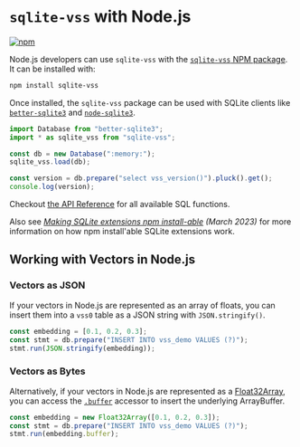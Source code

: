 # `sqlite-vss` with Node.js

[![npm](https://img.shields.io/npm/v/sqlite-vss.svg?color=green&logo=nodedotjs&logoColor=white)](https://www.npmjs.com/package/sqlite-vss)

Node.js developers can use `sqlite-vss` with the [`sqlite-vss` NPM package](https://www.npmjs.com/package/sqlite-vss). It can be installed with:

```bash
npm install sqlite-vss
```

Once installed, the `sqlite-vss` package can be used with SQLite clients like [`better-sqlite3`](https://github.com/WiseLibs/better-sqlite3) and [`node-sqlite3`](https://github.com/TryGhost/node-sqlite3).

```js
import Database from "better-sqlite3";
import * as sqlite_vss from "sqlite-vss";

const db = new Database(":memory:");
sqlite_vss.load(db);

const version = db.prepare("select vss_version()").pluck().get();
console.log(version);
```

Checkout [the API Reference](./api-reference) for all available SQL functions.

Also see _[Making SQLite extensions npm install-able](https://observablehq.com/@asg017/making-sqlite-extensions-npm-installable-and-deno) (March 2023)_ for more information on how npm install'able SQLite extensions work.

## Working with Vectors in Node.js

### Vectors as JSON

If your vectors in Node.js are represented as an array of floats, you can insert them into a `vss0` table as a JSON string with `JSON.stringify()`.

```js
const embedding = [0.1, 0.2, 0.3];
const stmt = db.prepare("INSERT INTO vss_demo VALUES (?)");
stmt.run(JSON.stringify(embedding));
```

### Vectors as Bytes

Alternatively, if your vectors in Node.js are represented as a [Float32Array](https://developer.mozilla.org/en-US/docs/Web/JavaScript/Reference/Global_Objects/Float32Array), you can access the [`.buffer`](https://developer.mozilla.org/en-US/docs/Web/JavaScript/Reference/Global_Objects/TypedArray/buffer) accessor to insert the underlying ArrayBuffer.

```js
const embedding = new Float32Array([0.1, 0.2, 0.3]);
const stmt = db.prepare("INSERT INTO vss_demo VALUES (?)");
stmt.run(embedding.buffer);
```
